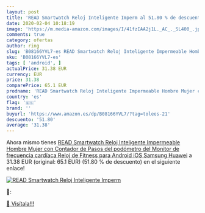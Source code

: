 ```yaml
---
layout: post
title: 'READ Smartwatch Reloj Inteligente Imperm al 51.80 % de descuento'
date: 2020-02-04 10:18:19
image: 'https://m.media-amazon.com/images/I/41fzIAA2j1L._AC_._SL400_.jpg'
comments: true
category: ofertas
author: ring
slug: 'B08166YVL7-es READ Smartwatch Reloj Inteligente Impermeable Hombre Mujer...'
sku: 'B08166YVL7-es'
tags: [ 'android', ]
actualPrice: 31.38 EUR
currency: EUR
price: 31.38
comparePrice: 65.1 EUR
prodname: 'READ Smartwatch Reloj Inteligente Impermeable Hombre Mujer con Contador de Pasos del podómetro del Monitor de frecuencia cardíaca  Reloj de Fitness para Android iOS Samsung Huawei'
country: 'es'
flag: '🇪🇸'
brand: ''
buyurl: 'https://www.amazon.es/dp/B08166YVL7/?tag=tolees-21'
descuento: '51.80'
average: '31.38'
---
```


Ahora mismo tienes [READ Smartwatch Reloj Inteligente Impermeable Hombre Mujer con Contador de Pasos del podómetro del Monitor de frecuencia cardíaca  Reloj de Fitness para Android iOS Samsung Huawei](https://www.amazon.es/dp/B08166YVL7/?tag=tolees-21) a 31.38 EUR (original: 65.1 EUR) (51.80 %  de descuento) en el siguiente enlace!

[![READ Smartwatch Reloj Inteligente Imperm](https://m.media-amazon.com/images/I/41fzIAA2j1L._AC_._SL400_.jpg)](https://www.amazon.es/dp/B08166YVL7/?tag=tolees-21)

🔎:


[🛒 Visítala!!!](https://www.amazon.es/dp/B08166YVL7/?tag=tolees-21)
